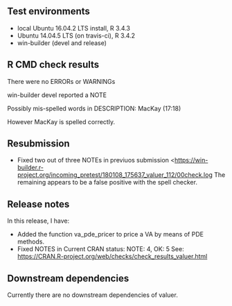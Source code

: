 ## Test environments
* local Ubuntu 16.04.2 LTS install, R  3.4.3
* Ubuntu 14.04.5 LTS (on travis-ci), R 3.4.2
* win-builder (devel and release)

## R CMD check results
There were no ERRORs or  WARNINGs

win-builder devel reported a NOTE

Possibly mis-spelled words in DESCRIPTION:
  MacKay (17:18)
  
However MacKay is spelled correctly.  


## Resubmission
* Fixed two out of three NOTEs in previuos submission 
<https://win-builder.r-project.org/incoming_pretest/180108_175637_valuer_112/00check.log
The remaining appears to be a false positive with the spell checker.

## Release notes
In this release, I have:

* Added the function va_pde_pricer to price a VA by means of PDE methods.
* Fixed NOTES in Current CRAN status: NOTE: 4, OK: 5
See: <https://CRAN.R-project.org/web/checks/check_results_valuer.html>

## Downstream dependencies
Currently there are no downstream dependencies of valuer.
